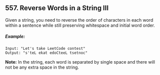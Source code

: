 ## 557. Reverse Words in a String III

Given a string, you need to reverse the order of characters in each word within a sentence while still preserving whitespace and initial word order.

##### Example:
```
Input: "Let's take LeetCode contest"
Output: "s'teL ekat edoCteeL tsetnoc"
```
**Note:** In the string, each word is separated by single space and there will not be any extra space in the string.